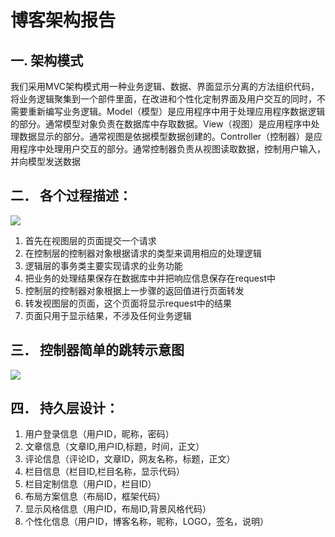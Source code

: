 博客架构报告
===============================================================
一. 架构模式
------------------------------------------------------------------------------
我们采用MVC架构模式用一种业务逻辑、数据、界面显示分离的方法组织代码，将业务逻辑聚集到一个部件里面，在改进和个性化定制界面及用户交互的同时，不需要重新编写业务逻辑。Model（模型）是应用程序中用于处理应用程序数据逻辑的部分。通常模型对象负责在数据库中存取数据。View（视图）是应用程序中处理数据显示的部分。通常视图是依据模型数据创建的。Controller（控制器）是应用程序中处理用户交互的部分。通常控制器负责从视图读取数据，控制用户输入，并向模型发送数据
 
二．	各个过程描述：
-----------------------------------------------------------------------
![](http://a2.qpic.cn/psb?/V14aMjWu0iMErC/2jvzs.h2eeurqY18ZkrqCNVyqCqndR9sIjDkvgRr27w!/b/dBgBAAAAAAAA&bo=2QKoAQAAAAADB1A!&rf=viewer_4)
1.	首先在视图层的页面提交一个请求
2.	在控制层的控制器对象根据请求的类型来调用相应的处理逻辑
3.	逻辑层的事务类主要实现请求的业务功能
4.	把业务的处理结果保存在数据库中并把响应信息保存在request中
5.	控制层的控制器对象根据上一步骤的返回值进行页面转发
6.	转发视图层的页面，这个页面将显示request中的结果
7.	页面只用于显示结果，不涉及任何业务逻辑

三．	控制器简单的跳转示意图
----------------------------------------------------------------------
![](http://a1.qpic.cn/psb?/V14aMjWu0iMErC/QTxt6JlOaGfuXucJeXiUDUDhXkS6aYZ9KTVaMKViwGw!/b/dHUAAAAAAAAA&bo=bQOeAQAAAAADANQ!&rf=viewer_4)
 
四．	持久层设计：
----------------------------------------------------------------------
1.	用户登录信息（用户ID，昵称，密码）
2.	文章信息（文章ID,用户ID,标题，时间，正文）
3.	评论信息（评论ID，文章ID，网友名称，标题，正文）
4.	栏目信息（栏目ID,栏目名称，显示代码）
5.	栏目定制信息（用户ID，栏目ID）
6.	布局方案信息（布局ID，框架代码）
7.	显示风格信息（用户ID，布局ID,背景风格代码）
8.	个性化信息（用户ID，博客名称，昵称，LOGO，签名，说明）
